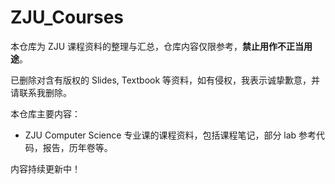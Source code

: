 # ZJU_Courses

本仓库为 ZJU 课程资料的整理与汇总，仓库内容仅限参考，**禁止用作不正当用途**。

已删除对含有版权的 Slides, Textbook 等资料，如有侵权，我表示诚挚歉意，并请联系我删除。

本仓库主要内容：
- ZJU Computer Science 专业课的课程资料，包括课程笔记，部分 lab 参考代码，报告，历年卷等。

内容持续更新中！
